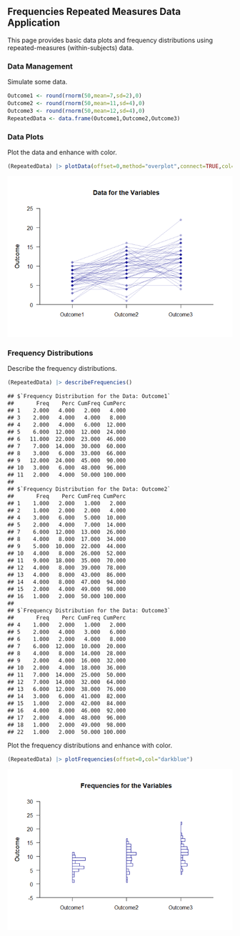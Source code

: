 ## Frequencies Repeated Measures Data Application

This page provides basic data plots and frequency distributions using repeated-measures (within-subjects) data.

### Data Management

Simulate some data.

```r
Outcome1 <- round(rnorm(50,mean=7,sd=2),0)
Outcome2 <- round(rnorm(50,mean=11,sd=4),0)
Outcome3 <- round(rnorm(50,mean=12,sd=4),0)
RepeatedData <- data.frame(Outcome1,Outcome2,Outcome3)
```

### Data Plots

Plot the data and enhance with color.

```r
(RepeatedData) |> plotData(offset=0,method="overplot",connect=TRUE,col="darkblue")
```

![](figures/Frequencies-Repeated-Data-1.png)<!-- -->

### Frequency Distributions

Describe the frequency distributions.

```r
(RepeatedData) |> describeFrequencies()
```

```
## $`Frequency Distribution for the Data: Outcome1`
##       Freq    Perc CumFreq CumPerc
## 1    2.000   4.000   2.000   4.000
## 3    2.000   4.000   4.000   8.000
## 4    2.000   4.000   6.000  12.000
## 5    6.000  12.000  12.000  24.000
## 6   11.000  22.000  23.000  46.000
## 7    7.000  14.000  30.000  60.000
## 8    3.000   6.000  33.000  66.000
## 9   12.000  24.000  45.000  90.000
## 10   3.000   6.000  48.000  96.000
## 11   2.000   4.000  50.000 100.000
## 
## $`Frequency Distribution for the Data: Outcome2`
##       Freq    Perc CumFreq CumPerc
## 1    1.000   2.000   1.000   2.000
## 2    1.000   2.000   2.000   4.000
## 4    3.000   6.000   5.000  10.000
## 5    2.000   4.000   7.000  14.000
## 7    6.000  12.000  13.000  26.000
## 8    4.000   8.000  17.000  34.000
## 9    5.000  10.000  22.000  44.000
## 10   4.000   8.000  26.000  52.000
## 11   9.000  18.000  35.000  70.000
## 12   4.000   8.000  39.000  78.000
## 13   4.000   8.000  43.000  86.000
## 14   4.000   8.000  47.000  94.000
## 15   2.000   4.000  49.000  98.000
## 16   1.000   2.000  50.000 100.000
## 
## $`Frequency Distribution for the Data: Outcome3`
##       Freq    Perc CumFreq CumPerc
## 4    1.000   2.000   1.000   2.000
## 5    2.000   4.000   3.000   6.000
## 6    1.000   2.000   4.000   8.000
## 7    6.000  12.000  10.000  20.000
## 8    4.000   8.000  14.000  28.000
## 9    2.000   4.000  16.000  32.000
## 10   2.000   4.000  18.000  36.000
## 11   7.000  14.000  25.000  50.000
## 12   7.000  14.000  32.000  64.000
## 13   6.000  12.000  38.000  76.000
## 14   3.000   6.000  41.000  82.000
## 15   1.000   2.000  42.000  84.000
## 16   4.000   8.000  46.000  92.000
## 17   2.000   4.000  48.000  96.000
## 18   1.000   2.000  49.000  98.000
## 22   1.000   2.000  50.000 100.000
```

Plot the frequency distributions and enhance with color.

```r
(RepeatedData) |> plotFrequencies(offset=0,col="darkblue")
```

![](figures/Frequencies-Repeated-Frequencies-1.png)<!-- -->
